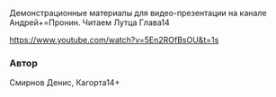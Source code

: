 Демонстрационные материалы для видео-презентации на канале Андрей+=Пронин. 
Читаем Лутца Глава14

https://www.youtube.com/watch?v=5En2ROfBsOU&t=1s

### Автор
Смирнов Денис, Кагорта14+


